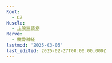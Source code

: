```yaml
---
Root:
  - C7
Muscle:
  - 上腕三頭筋
Nerve:
  - 橈骨神経
lastmod: '2025-03-05'
last_edited: 2025-02-27T00:00:00.000Z
---
```




